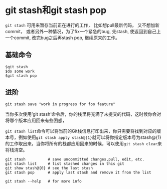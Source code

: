 # git stash和git stash pop #

`git stash` 可用来暂存当前正在进行的工作， 比如想pull最新代码， 又不想加新commit， 或者另外一种情况，为了fix一个紧急的bug,  先stash, 使返回到自己上一个commit, 改完bug之后再stash pop, 继续原来的工作。

## 基础命令 ##

	$git stash
	$do some work
	$git stash pop

## 进阶 ##

	git stash save "work in progress for foo feature"

当你多次使用’git stash’命令后，你的栈里将充满了未提交的代码，这时候你会对将哪个版本应用回来有些困惑，

`git stash list`命令可以将当前的Git栈信息打印出来，你只需要将找到对应的版本号，例如使用`git stash apply stash@{1}`就可以将你指定版本号为stash@{1}的工作取出来，当你将所有的栈都应用回来的时候，可以使用`git stash clear`来将栈清空。

	git stash          # save uncommitted changes,pull, edit, etc.
	git stash list     # list stashed changes in this git
	git show stash@{0} # see the last stash 
	git stash pop      # apply last stash and remove it from the list
	
	git stash --help   # for more info



